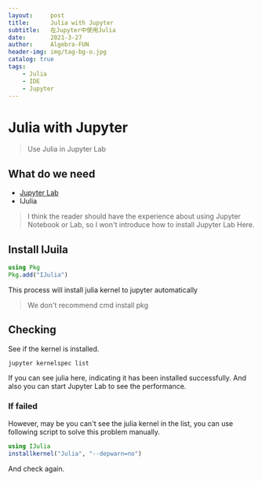 ```yaml
---
layout:     post
title:      Julia with Jupyter
subtitle:   在Jupyter中使用Julia
date:       2021-3-27
author:     Algebra-FUN
header-img: img/tag-bg-o.jpg
catalog: true
tags:
    - Julia
    - IDE
    - Jupyter
---
```


# Julia with Jupyter

> Use Julia in Jupyter  Lab

## What do we need

* [Jupyter Lab](https://jupyter.org/install.html)
* IJulia

> I think the reader should have the experience about using Jupyter Notebook or Lab, so I won't introduce how to install Jupyter Lab Here.

## Install IJuila

```julia
using Pkg
Pkg.add("IJulia")
```

This process will install julia kernel to jupyter automatically

> We don't recommend cmd install pkg

## Checking

See if the kernel is installed.

```shell
jupyter kernelspec list
```

If you can see julia here, indicating it has been installed successfully. And also you can start Jupyter Lab to see the performance.

### If failed

However, may be you can't see the julia kernel in the list, you can use following script to solve this problem manually.

```Julia
using IJulia
installkernel("Julia", "--depwarn=no")
```

And check again.

## 